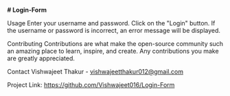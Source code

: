 **# Login-Form**

Usage
Enter your username and password.
Click on the "Login" button.
If the username or password is incorrect, an error message will be displayed.

Contributing
Contributions are what make the open-source community such an amazing place to learn, inspire, and create. Any contributions you make are greatly appreciated.

Contact
Vishwajeet Thakur - vishwajeetthakur012@gmail.com

Project Link: https://github.com/Vishwajeet016/Login-Form
